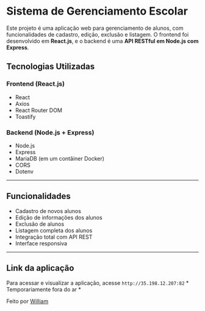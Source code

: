# Sistema de Gerenciamento Escolar

Este projeto é uma aplicação web para gerenciamento de alunos, com funcionalidades de cadastro, edição, exclusão e listagem. O frontend foi desenvolvido em **React.js**, e o backend é uma **API RESTful em Node.js com Express**.

## Tecnologias Utilizadas

### Frontend (React.js)
- React
- Axios
- React Router DOM
- Toastify

### Backend (Node.js + Express)
- Node.js
- Express
- MariaDB (em um contâiner Docker)
- CORS
- Dotenv

---

## Funcionalidades

- Cadastro de novos alunos  
- Edição de informações dos alunos  
- Exclusão de alunos  
- Listagem completa dos alunos  
- Integração total com API REST  
- Interface responsiva

---
## Link da aplicação

Para acessar e visualizar a aplicação, acesse `http://35.198.12.207:82` * Temporariamente fora do ar *

Feito por [William](https://github.com/Willzin1)
